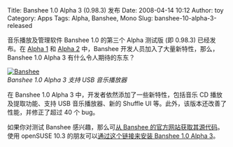 Title: Banshee 1.0 Alpha 3 (0.98.3) 发布
Date: 2008-04-14 10:12
Author: toy
Category: Apps
Tags: Alpha, Banshee, Mono
Slug: banshee-10-alpha-3-released

音乐播放及管理软件 Banshee 1.0 的第三个 Alpha 测试版 (即 0.98.3)
已经发布。在 [Alpha
1](http://linuxtoy.org/archives/banshee-10-alpha-1.html) 和 [Alpha
2](http://linuxtoy.org/archives/banshee-10-alpha-2.html) 中，Banshee
开发人员加入了大量新特性，那么，Banshee 1.0 Alpha 3
有什么令人期待的东东？

[![Banshee](http://i.linuxtoy.org/i/2008/04/banshee_mass_storage-300x174.png "banshee_mass_storage")](http://i.linuxtoy.org/i/2008/04/banshee_mass_storage.png)  
*Banshee 1.0 Alpha 3 支持 USB 音乐播放器*

在 Banshee 1.0 Alpha 3 中，开发者依然添加了一些新特性，包括音乐 CD
播放及提取功能、支持 USB 音乐播放器、新的 Shuffle UI
等。此外，该版本还改善了性能，并修正了超过 40 个 bug。

如果你对测试 Banshee 感兴趣，那么可[从 Banshee
的官方网站获取其源代码](http://banshee-project.org/Releases/0.98.3)。使用
openSUSE 10.3 的朋友可以[通过这个链接来安装 Banshee 1.0 Alpha
3](http://download.opensuse.org/repositories/Banshee:/Preview/openSUSE_10.3/banshee.ymp)。
